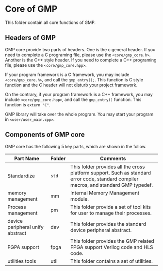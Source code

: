 # Core of GMP

This folder contain all core functions of GMP.



## Headers of GMP

GMP core provide two parts of headers. 
One is the c general header. If you need to complete a C programing file, please use the `<core/gmp_core.h>`. 
Another is the C++ style header. If you need to complete a C++ programing file, please use the `<core/gmp_core.hpp>`.

If your program framework is a C framework, you may include `<core/gmp_core.h>`, and call the `gmp_entry();`. 
This function is C style function and the C header will not disturb your project framework.

On the contrary, if your program framework is a C++ framework, you may include `<core/gmp_core.hpp>`, and call the `gmp_entry()` function. This function is `extern "C"`.

GMP library will take over the whole program. You may start your program in `<user/user_main.cpp>`.

## Components of GMP core

GMP core has the following 5 key parts, which are shown in the follow.

| Part Name | Folder  | Comments |
| --------- | ------  | -------  |
| Standardize | `std` | This folder provides all the cross platform support. Such as standard error code, standard compiler macros, and standard GMP typedef. |
| memory management | mm | Internal Memory Management module. |
| Process management | pm | This folder provide a set of tool kits for user to manage their processes. |
| device peripheral unify abstract | dev | This folder provides the standard device peripheral abstract. |
| FGPA support | fpga | This folder provides the GMP related FPGA support Verilog code and HLS code. |
| utilities tools | util | This folder contains a set of utilities. |

